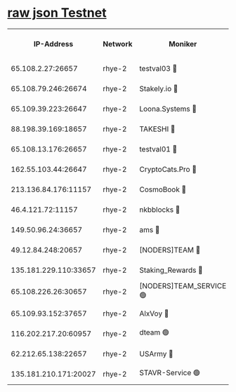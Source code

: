 
[raw json Testnet](https://rpc-check.quickt.stavr.tech/quickt/rpc-quickt-result.json)
=


<table><tr><th>IP-Address</th><th>Network</th><th>Moniker</th><th>Latest Block Height</th><th>Earliest Block Height</th><th>Catching Up</th><th>Tx Index</th><th>Voting Power</th><th>Scan Time</th></tr><tr><td>65.108.2.27:26657</td><td>rhye-2</td><td>testval03 🔴</td><td>1238241</td><td>1</td><td>False</td><td>on</td><td>11002050</td><td>2024-03-13T21:43:09.039675157UTC</td></tr><tr><td>65.108.79.246:26674</td><td>rhye-2</td><td>Stakely.io 🔴</td><td>1238241</td><td>1</td><td>False</td><td>on</td><td>10010</td><td>2024-03-13T21:43:09.379585081UTC</td></tr><tr><td>65.109.39.223:26647</td><td>rhye-2</td><td>Loona.Systems 🔴</td><td>1238242</td><td>1</td><td>False</td><td>off</td><td>86949</td><td>2024-03-13T21:43:14.433510667UTC</td></tr><tr><td>88.198.39.169:18657</td><td>rhye-2</td><td>TAKESHI 🔴</td><td>1238242</td><td>1</td><td>False</td><td>off</td><td>40542</td><td>2024-03-13T21:43:15.076150296UTC</td></tr><tr><td>65.108.13.176:26657</td><td>rhye-2</td><td>testval01 🔴</td><td>1238243</td><td>1</td><td>False</td><td>on</td><td>13082010</td><td>2024-03-13T21:43:15.769919083UTC</td></tr><tr><td>162.55.103.44:26647</td><td>rhye-2</td><td>CryptoCats.Pro 🔴</td><td>1238248</td><td>1</td><td>False</td><td>off</td><td>9999</td><td>2024-03-13T21:43:47.814160519UTC</td></tr><tr><td>213.136.84.176:11157</td><td>rhye-2</td><td>CosmoBook 🔴</td><td>1238247</td><td>65301</td><td>False</td><td>off</td><td>1520417</td><td>2024-03-13T21:43:41.454730851UTC</td></tr><tr><td>46.4.121.72:11157</td><td>rhye-2</td><td>nkbblocks 🔴</td><td>1238240</td><td>70101</td><td>False</td><td>off</td><td>81084</td><td>2024-03-13T21:43:01.875369009UTC</td></tr><tr><td>149.50.96.24:36657</td><td>rhye-2</td><td>ams 🔴</td><td>1238245</td><td>133501</td><td>False</td><td>on</td><td>10732</td><td>2024-03-13T21:43:30.963695758UTC</td></tr><tr><td>49.12.84.248:20657</td><td>rhye-2</td><td>[NODERS]TEAM 🔴</td><td>1238245</td><td>146001</td><td>False</td><td>on</td><td>59690</td><td>2024-03-13T21:43:28.561868021UTC</td></tr><tr><td>135.181.229.110:33657</td><td>rhye-2</td><td>Staking_Rewards 🔴</td><td>1238242</td><td>149101</td><td>False</td><td>on</td><td>9900</td><td>2024-03-13T21:43:14.788141506UTC</td></tr><tr><td>65.108.226.26:30657</td><td>rhye-2</td><td>[NODERS]TEAM_SERVICE 🟢</td><td>1238242</td><td>241501</td><td>False</td><td>on</td><td>0</td><td>2024-03-13T21:43:15.433491778UTC</td></tr><tr><td>65.109.93.152:37657</td><td>rhye-2</td><td>AlxVoy 🔴</td><td>1238241</td><td>315173</td><td>False</td><td>on</td><td>150351</td><td>2024-03-13T21:43:06.335082632UTC</td></tr><tr><td>116.202.217.20:60957</td><td>rhye-2</td><td>dteam 🟢</td><td>1238242</td><td>421794</td><td>False</td><td>on</td><td>0</td><td>2024-03-13T21:43:11.980295760UTC</td></tr><tr><td>62.212.65.138:22657</td><td>rhye-2</td><td>USArmy 🔴</td><td>1129000</td><td>1102501</td><td>False</td><td>on</td><td>58774</td><td>2024-03-13T21:43:08.675620510UTC</td></tr><tr><td>135.181.210.171:20027</td><td>rhye-2</td><td>STAVR-Service 🟢</td><td>1238244</td><td>1237001</td><td>False</td><td>on</td><td>0</td><td>2024-03-13T21:43:26.264225320UTC</td></tr></table>